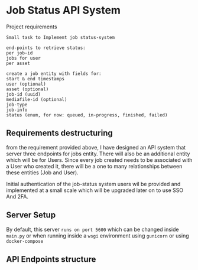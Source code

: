 # Job Status API System 

Project requirements 
    
    Small task to Implement job status-system

    end-points to retrieve status:
    per job-id
    jobs for user
    per asset
    
    create a job entity with fields for:
    start & end timestamps
    user (optional)
    asset (optional)
    job-id (uuid)
    mediafile-id (optional)
    job-type
    job-info
    status (enum, for now: queued, in-progress, finished, failed)

## Requirements destructuring 

from the requirement provided above, I have  designed an API system that server three endpoints for jobs entity. 
There will also be an additional entity which will be for Users. Since every job created needs to be associated with a User who created it, 
there will be a one to many relationships between these entities (Job and  User). 

Initial authentication of the job-status system users wil be provided and implemented at a small scale which will be 
upgraded later on to use SSO And 2FA. 

## Server Setup

 By default, this server `runs on port 5600` which can be changed inside `main.py` or when running inside a `wsgi` environment using `gunicorn` or using `docker-compose`
 
## API Endpoints structure
    

    